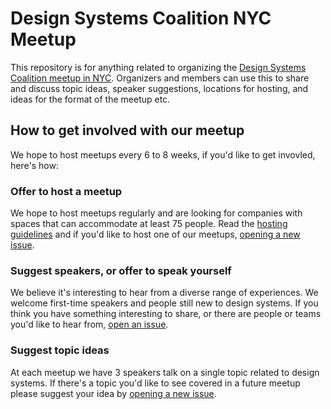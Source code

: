 # Design Systems Coalition NYC Meetup
This repository is for anything related to organizing the [Design Systems Coalition meetup in NYC](https://www.meetup.com/NYC-Design-Systems-Coalition/). Organizers and members can use this to share and discuss topic ideas, speaker suggestions, locations for hosting, and ideas for the format of the meetup etc.

## How to get involved with our meetup
We hope to host meetups every 6 to 8 weeks, if you'd like to get invovled, here's how:

### Offer to host a meetup
We hope to host meetups regularly and are looking for companies with spaces that can accommodate at least 75 people. Read the [hosting guidelines](https://github.com/design-systems-coalition-NYC/meetup/blob/master/hosting-guidelines.md) and if you'd like to host one of our meetups, [opening a new issue](https://github.com/design-systems-coalition-NYC/meetup/issues/new?milestone=Meetup+venues+and+hosts).

### Suggest speakers, or offer to speak yourself
We believe it's interesting to hear from a diverse range of experiences. We welcome first-time speakers and people still new to design systems. If you think you have something interesting to share, or there are people or teams you'd like to hear from, [open an issue](https://github.com/design-systems-coalition-NYC/meetup/issues/new?milestone=Speaker+suggestions).

### Suggest topic ideas
At each meetup we have 3 speakers talk on a single topic related to design systems. If there's a topic you'd like to see covered in a future meetup please suggest your idea by [opening a new issue](https://github.com/design-systems-coalition-NYC/meetup/issues/new?milestone=Topic+ideas).
